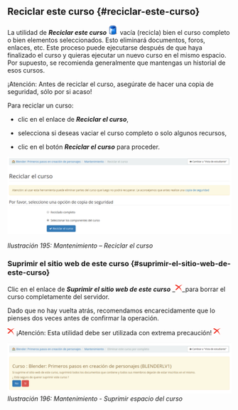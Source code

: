 ## Reciclar este curso {#reciclar-este-curso}

La utilidad de _**Reciclar este curso**_ ![](../assets/graphics334.gif) vacía (recicla) bien el curso completo o bien elementos seleccionados. Esto eliminará documentos, foros, enlaces, etc. Este proceso puede ejecutarse después de que haya finalizado el curso y quieras ejecutar un nuevo curso en el mismo espacio. Por supuesto, se recomienda generalmente que mantengas un historial de esos cursos.

¡Atención: Antes de reciclar el curso, asegúrate de hacer una copia de seguridad, sólo por si acaso!

Para reciclar un curso:

*   clic en el enlace de _**Reciclar el curso**_,

*   selecciona si deseas vaciar el curso completo o solo algunos recursos,

*   clic en el botón _**Reciclar el curso**_ para proceder.

![](../assets/images252.png)

*Ilustración 195: Mantenimiento – Reciclar el curso*

### Suprimir el sitio web de este curso {#suprimir-el-sitio-web-de-este-curso}

Clic en el enlace de _**Suprimir el sitio web de este curso**_ _![](../assets/graphics335.gif)_para borrar el curso completamente del servidor.

Dado que no hay vuelta atrás, recomendamos encarecidamente que lo pienses dos veces antes de confirmar la operación.

![](../assets/graphics336.gif) ¡Atención: Esta utilidad debe ser utilizada con extrema precaución! ![](../assets/graphics337.gif)

![](../assets/images253.png)*Ilustración 196: Mantenimiento - Suprimir espacio del curso*